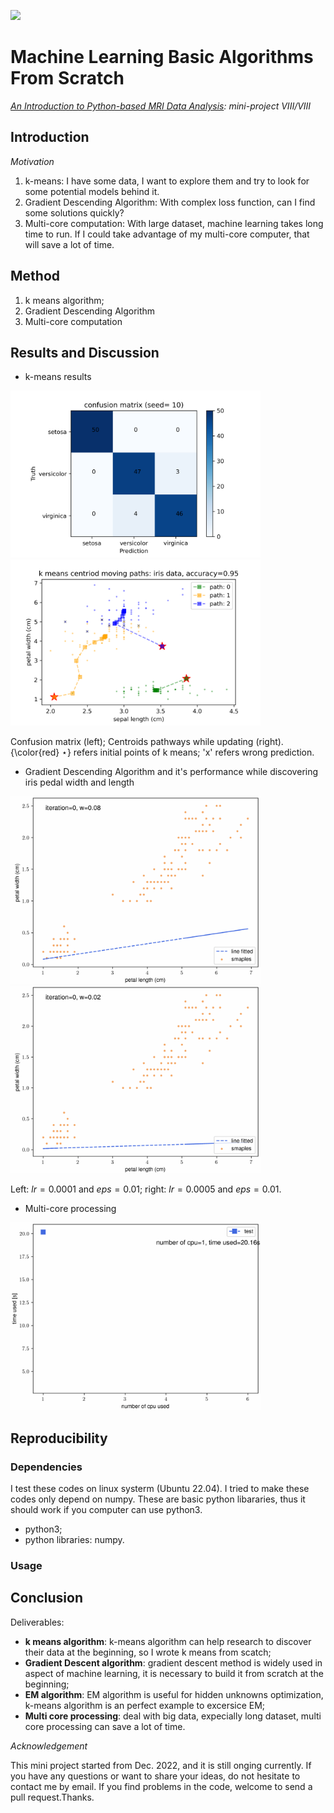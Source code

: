 [![](https://img.shields.io/badge/Visit-our%20project%20page-ff69b4)](https://github.com/zhangerjun/Introduction_To_Python-based_Biomedical_Data_Analysis)

# Machine Learning Basic Algorithms From Scratch

*[An Introduction to Python-based MRI Data Analysis](https://github.com/zhangerjun/Introduction_To_Python-based_Biomedical_Data_Analysis): mini-project VIII/VIII*

## Introduction
*Motivation*

1. k-means: I have some data, I want to explore them and try to look for some potential models behind it.
2. Gradient Descending Algorithm: With complex loss function, can I find some solutions quickly?
3. Multi-core computation: With large dataset, machine learning takes long time to run. If I could take advantage of my multi-core computer, that will save a lot of time.

## Method
1. k means algorithm;
2. Gradient Descending Algorithm 
3. Multi-core computation



## Results and Discussion
* k-means results
<div align="left">
	<img src="./image/k_mean_iris_confusion_matrix.png" width="400" alt="1" title="k-means results">
    <img src="./image/k_mean_iris_centriod_paths.png" width="400" alt="1" title="k-means results">
</div>

Confusion matrix (left); Centroids pathways while updating (right). {\color{red} $\star$} refers initial points of k means; 'x' refers wrong prediction.

* Gradient Descending Algorithm and it's performance while discovering iris pedal width and length
<div align="left">
	<img src="./image/GD_iris_results_high_lr.gif" width="400" alt="1" title="GD iris results">
	<img src="./image/GD_iris_results_low_lr.gif" width="400" alt="1" title="GD iris results">
</div>

Left: $lr = 0.0001$ and $eps=0.01$; right: $lr = 0.0005$ and $eps=0.01$.

* Multi-core processing
<div align="left">
	<img src="./image/multi_core_test.gif" width="400" alt="1" title="multi cpu test">
</div>

## Reproducibility

### Dependencies
I test these codes on linux systerm (Ubuntu 22.04). I tried to make these codes only depend on numpy. These are basic python libararies, thus it should work if you computer can use python3.

* python3;
* python libraries: numpy.
### Usage


## Conclusion

Deliverables:
* **k means algorithm**: k-means algorithm can help research to discover their data at the beginning, so I wrote k means from scatch;
* **Gradient Descent algorithm**: gradient descent method is widely used in aspect of machine learning, it is necessary to build it from scratch at the beginning;
* **EM algorithm**: EM algorithm is useful for hidden unknowns optimization, k-means algorithm is an perfect example to excersice EM;
* **Multi core processing**: deal with big data, expecially long dataset, multi core processing can save a lot of time.

*Acknowledgement*

This mini project started from Dec. 2022, and it is still onging currently. If you have any questions or want to share your ideas, do not hesitate to contact me by email. If you find problems in the code, welcome to send a pull request.Thanks.